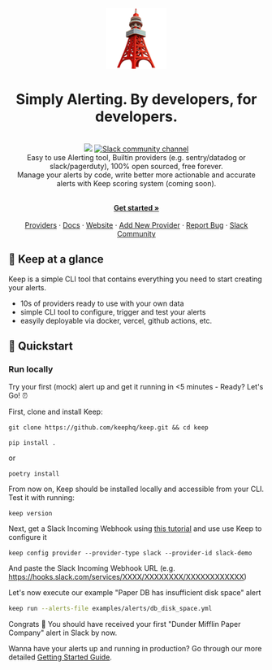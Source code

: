 <div align="center">

<img src="/assets/keep.png?raw=true">

</div>

<h1 align="center">Simply Alerting. By developers, for developers.</h1>
<br />
<div align="center">
    <img src="https://img.shields.io/github/license/keephq/keep" />
    <a href="https://keephq.dev/slack">
        <img src="https://img.shields.io/badge/chat-on%20Slack-blueviolet" alt="Slack community channel" />
    </a>
</div>

<div align="center">
Easy to use Alerting tool, Builtin providers (e.g. sentry/datadog or slack/pagerduty), 100% open sourced, free forever.
</div>

<div align="center">
Manage your alerts by code, write better more actionable and accurate alerts with Keep scoring system (coming soon).
</div>

<p align="center">
    <br />
    <a href="https://keephq.wiki/" rel="dofollow"><strong>Get started »</strong></a>
    <br />
    <br />
    <a href="https://github.com/keephq/keep/tree/main/keep/providers">Providers</a>
    ·
    <a href="https://keephq.wiki/">Docs</a>
    ·
    <a href="https://keephq.dev">Website</a>
    ·
    <a href="https://keephq.wiki/new-provider">Add New Provider</a>
    ·
    <a href="https://github.com/keephq/keep/issues">Report Bug</a>
    ·
    <a href="https://getkeep.dev/slack">Slack Community</a>
</p>

## 🗼 Keep at a glance

Keep is a simple CLI tool that contains everything you need to start creating your alerts.

-   10s of providers ready to use with your own data
-   simple CLI tool to configure, trigger and test your alerts
-   easyily deployable via docker, vercel, github actions, etc.

## 🚀 Quickstart

### Run locally
Try your first (mock) alert up and get it running in <5 minutes - Ready? Let's Go! ⏰

First, clone and install Keep:

```shell
git clone https://github.com/keephq/keep.git && cd keep
```

```shell
pip install .
```
or
```shell
poetry install
```

From now on, Keep should be installed locally and accessible from your CLI. Test it with running:

```
keep version
```

Next, get a Slack Incoming Webhook using [this tutorial](https://api.slack.com/messaging/webhooks) and use use Keep to configure it

```
keep config provider --provider-type slack --provider-id slack-demo
```

And paste the Slack Incoming Webhook URL (e.g. https://hooks.slack.com/services/XXXX/XXXXXXXX/XXXXXXXXXXXX)

Let's now execute our example "Paper DB has insufficient disk space" alert

```bash
keep run --alerts-file examples/alerts/db_disk_space.yml
```

Congrats 🥳 You should have received your first "Dunder Mifflin Paper Company" alert in Slack by now.

Wanna have your alerts up and running in production? Go through our more detailed [Getting Started Guide](https://keephq.wiki/getting-started).

